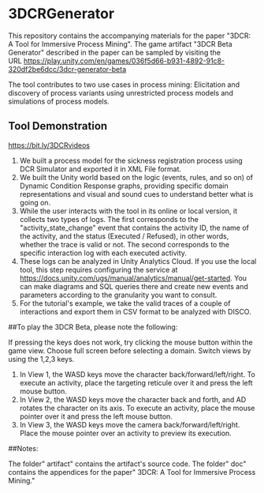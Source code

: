 # 3DCRGenerator

This repository contains the accompanying materials for the paper "3DCR: A Tool for Immersive Process Mining".
The game artifact "3DCR Beta Generator" described in the paper can be sampled by visiting the URL https://play.unity.com/en/games/036f5d66-b931-4892-91c8-320df2be6dcc/3dcr-generator-beta

 The tool contributes to two use cases in process mining: Elicitation and discovery of process variants using unrestricted process models and simulations of process models.

## Tool Demonstration  

https://bit.ly/3DCRvideos

1. We built a process model for the sickness registration process using DCR Simulator and exported it in XML File format.
2. We built the Unity world based on the logic (events, rules, and so on) of Dynamic Condition Response graphs, providing specific domain representations and visual and sound cues to understand better what is going on.
3. While the user interacts with the tool in its online or local version, it collects two types of logs. The first corresponds to the "activity_state_change" event that contains the activity ID, the name of the activity, and the status (Executed / Refused), in other words, whether the trace is valid or not. The second corresponds to the specific interaction log with each executed activity.
4. These logs can be analyzed in Unity Analytics Cloud. If you use the local tool, this step requires configuring the service at https://docs.unity.com/ugs/manual/analytics/manual/get-started. You can make diagrams and SQL queries there and create new events and parameters according to the granularity you want to consult.
5. For the tutorial's example, we take the valid traces of a couple of interactions and export them in CSV format to be analyzed with DISCO.


##To play the 3DCR Beta, please note the following:

If pressing the keys does not work, try clicking the mouse button within the game view.
Choose full screen before selecting a domain.
Switch views by using the 1,2,3 keys.
1. In View 1, the WASD keys move the character back/forward/left/right. To execute an activity, place the targeting reticule over it and press the left mouse button.
2. In View 2, the WASD keys move the character back and forth, and AD rotates the character on its axis. To execute an activity, place the mouse pointer over it and press the left mouse button.
3. In View 3, the WASD keys move the camera back/forward/left/right. Place the mouse pointer over an activity to preview its execution.

##Notes:

The folder" artifact" contains the artifact's source code.
The folder" doc" contains the appendices for the paper" 3DCR: A Tool for Immersive Process Mining."
